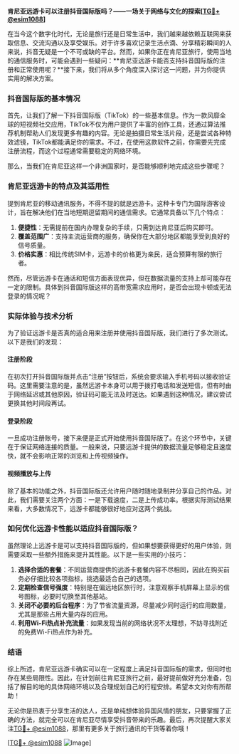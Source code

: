 **肯尼亚远游卡可以注册抖音国际版吗？——一场关于网络与文化的探索[[TG💪+ @esim1088](https://t.me/s/esim1088)]**

在当今这个数字化时代，无论是旅行还是日常生活中，我们越来越依赖互联网来获取信息、交流沟通以及享受娱乐。对于许多喜欢记录生活点滴、分享精彩瞬间的人来说，抖音无疑是一个不可或缺的平台。然而，如果你正在肯尼亚旅行，使用当地的通信服务时，可能会遇到一些疑问：**肯尼亚远游卡能否支持抖音国际版的注册和正常使用呢？**接下来，我们将从多个角度深入探讨这一问题，并为你提供实用的解决方案。

### 抖音国际版的基本情况

首先，让我们了解一下抖音国际版（TikTok）的一些基本信息。作为一款风靡全球的短视频社交应用，TikTok不仅为用户提供了丰富的创作工具，还通过算法推荐机制帮助人们发现更多有趣的内容。无论是拍摄日常生活片段，还是尝试各种特效滤镜，TikTok都能满足你的需求。不过，在使用这款软件之前，你需要先完成注册流程，而这个过程通常需要稳定的网络环境。

那么，当我们在肯尼亚这样一个非洲国家时，是否能够顺利地完成这些步骤呢？

### 肯尼亚远游卡的特点及其适用性

提到肯尼亚的移动通讯服务，不得不提的就是远游卡。这种卡专门为国际游客设计，旨在解决他们在当地短期逗留期间的通信需求。它通常具备以下几个特点：

1. **便捷性**：无需提前在国内办理复杂的手续，只需到达肯尼亚后购买即可。
2. **覆盖范围广**：支持主流运营商的服务，确保你在大部分地区都能享受到良好的信号质量。
3. **价格实惠**：相比传统SIM卡，远游卡的价格更为亲民，适合预算有限的旅行者。

然而，尽管远游卡在通话和短信方面表现优异，但在数据流量的支持上却可能存在一定的限制。具体到抖音国际版这样的高带宽需求应用时，是否会出现卡顿或无法登录的情况呢？

### 实际体验与技术分析

为了验证远游卡是否真的适合用来注册并使用抖音国际版，我们进行了多次测试。以下是我们的发现：

#### 注册阶段
在初次打开抖音国际版并点击“注册”按钮后，系统会要求输入手机号码以接收验证码。这里需要注意的是，虽然远游卡本身可以用于拨打电话和发送短信，但有时由于网络延迟或其他原因，验证码可能无法及时送达。如果遇到这种情况，建议尝试更换其他时间段再试。

#### 登录阶段
一旦成功注册账号，接下来便是正式开始使用抖音国际版了。在这个环节中，关键在于保证网络连接的质量。一般来说，只要远游卡提供的数据流量足够稳定且速度快，就不会影响正常的浏览和上传视频操作。

#### 视频播放与上传
除了基本的功能之外，抖音国际版还允许用户随时随地录制并分享自己的作品。对此，我们需要关注两个方面：一是下载速度，二是上传成功率。根据实际测试结果来看，大多数情况下，远游卡都能够很好地应对这两个挑战。

### 如何优化远游卡性能以适应抖音国际版？

虽然理论上远游卡是可以支持抖音国际版的，但如果想要获得更好的用户体验，则需要采取一些额外措施来提升其性能。以下是一些实用的小技巧：

1. **选择合适的套餐**：不同运营商提供的远游卡套餐内容不尽相同，因此在购买前务必仔细比较各项指标，挑选最适合自己的选项。
2. **定期检查信号强度**：特别是在偏远地区旅行时，注意观察手机屏幕上显示的信号图标，必要时切换至其他基站。
3. **关闭不必要的后台程序**：为了节省流量资源，尽量减少同时运行的应用数量，尤其是那些占用大量内存的应用。
4. **利用Wi-Fi热点补充流量**：如果发现当前的网络状况不太理想，不妨寻找附近的免费Wi-Fi热点作为补充。

### 结语

综上所述，肯尼亚远游卡确实可以在一定程度上满足抖音国际版的需求，但同时也存在某些局限性。因此，在计划前往肯尼亚旅行之前，最好提前做好充分准备，包括了解目的地的具体网络环境以及合理规划自己的行程安排。希望本文对你有所帮助！

无论你是热衷于分享生活的达人，还是单纯想体验异国风情的朋友，只要掌握了正确的方法，就完全可以在肯尼亚尽情享受抖音带来的乐趣。最后，再次提醒大家关注[TG💪+ @esim1088](https://t.me/s/esim1088)，那里有更多关于旅行通讯的干货等着你哦！

[[TG💪+ @esim1088](https://t.me/s/esim1088) ![Image](https://i.postimg.cc/4NQfJmqS/Snipaste-2025-05-13-00-14-12.png)]